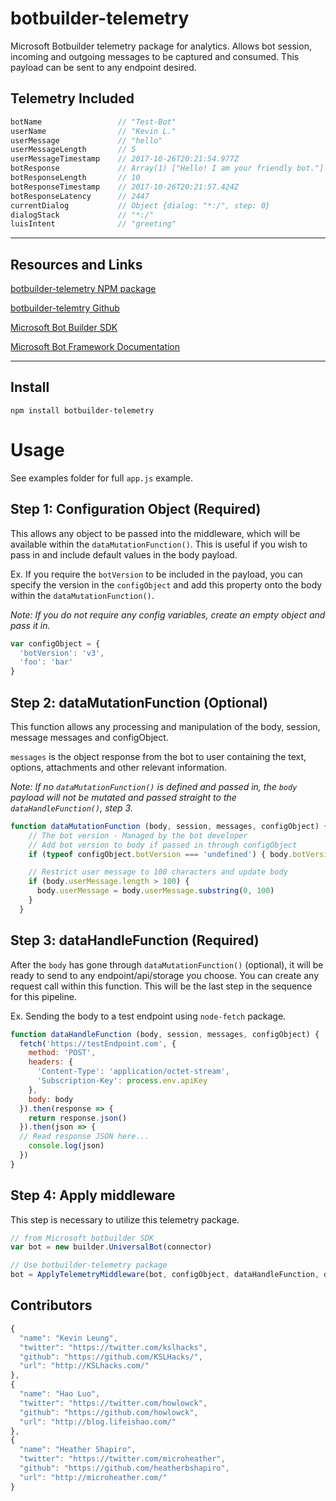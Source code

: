 # botbuilder-telemetry

Microsoft Botbuilder telemetry package for analytics. Allows bot session, incoming and outgoing messages to be captured and consumed. This payload can be sent to any endpoint desired.

## Telemetry Included
```js
botName                 // "Test-Bot"
userName                // "Kevin L."
userMessage             // "hello"
userMessageLength       // 5
userMessageTimestamp    // 2017-10-26T20:21:54.977Z
botResponse             // Array(1) ["Hello! I am your friendly bot."]
botResponseLength       // 10
botResponseTimestamp    // 2017-10-26T20:21:57.424Z
botResponseLatency      // 2447
currentDialog           // Object {dialog: "*:/", step: 0}
dialogStack             // "*:/"
luisIntent              // "greeting"
```
___
## Resources and Links

[botbuilder-telemetry NPM package](https://www.npmjs.com/package/botbuilder-telemetry)

[botbuilder-telemtry Github](https://github.com/KSLHacks/botbuilder-telemetry)

[Microsoft Bot Builder SDK](https://github.com/Microsoft/BotBuilder)

[Microsoft Bot Framework Documentation](https://dev.botframework.com/)

___
## Install
`npm install botbuilder-telemetry`

# Usage
See examples folder for full `app.js` example.

## Step 1: Configuration Object (Required)
This allows any object to be passed into the middleware, which will be available within the `dataMutationFunction()`. This is useful if you wish to pass in and include default values in the body payload.

Ex. If you require the `botVersion` to be included in the payload, you can specify the version in the `configObject` and add this property onto the body within the `dataMutationFunction()`.

_Note: If you do not require any config variables, create an empty object and pass it in._

```js
var configObject = {
  'botVersion': 'v3',
  'foo': 'bar'
}
```

## Step 2: dataMutationFunction (Optional)
This function allows any processing and manipulation of the  body, session, message messages and configObject. 

`messages` is the object response from the bot to user containing the text, options, attachments and other relevant information.

_Note: If no `dataMutationFunction()` is defined and passed in, the `body` payload will not be mutated and passed straight to the `dataHandleFunction()`, step 3._

```js
function dataMutationFunction (body, session, messages, configObject) {
    // The bot version - Managed by the bot developer
    // Add bot version to body if passed in through configObject
    if (typeof configObject.botVersion === 'undefined') { body.botVersion = configObject.botVersion }

    // Restrict user message to 100 characters and update body
    if (body.userMessage.length > 100) { 
      body.userMessage = body.userMessage.substring(0, 100)
    }
  }
```

## Step 3: dataHandleFunction (Required)
After the `body` has gone through `dataMutationFunction()` (optional), it will be ready to send to any endpoint/api/storage you choose. You can create any request call within this function. This will be the last step in the sequence for this pipeline.

Ex. Sending the body to a test endpoint using `node-fetch` package.

```js
function dataHandleFunction (body, session, messages, configObject) {
  fetch('https://testEndpoint.com', {
    method: 'POST',
    headers: {
      'Content-Type': 'application/octet-stream',
      'Subscription-Key': process.env.apiKey
    },
    body: body
  }).then(response => {
    return response.json()
  }).then(json => {
  // Read response JSON here...
    console.log(json)
  })
}
```

## Step 4: Apply middleware
This step is necessary to utilize this telemetry package.

```js
// from Microsoft botbuilder SDK
var bot = new builder.UniversalBot(connector) 

// Use botbuilder-telemetry package
bot = ApplyTelemetryMiddleware(bot, configObject, dataHandleFunction, dataMutationFunction)
```

## Contributors
```js
{
  "name": "Kevin Leung",
  "twitter": "https://twitter.com/kslhacks",
  "github": "https://github.com/KSLHacks/",
  "url": "http://KSLhacks.com/"
},
{
  "name": "Hao Luo",
  "twitter": "https://twitter.com/howlowck",
  "github": "https://github.com/howlowck",
  "url": "http://blog.lifeishao.com/"
},
{
  "name": "Heather Shapiro",
  "twitter": "https://twitter.com/microheather",
  "github": "https://github.com/heatherbshapiro",
  "url": "http://microheather.com/"
}
```